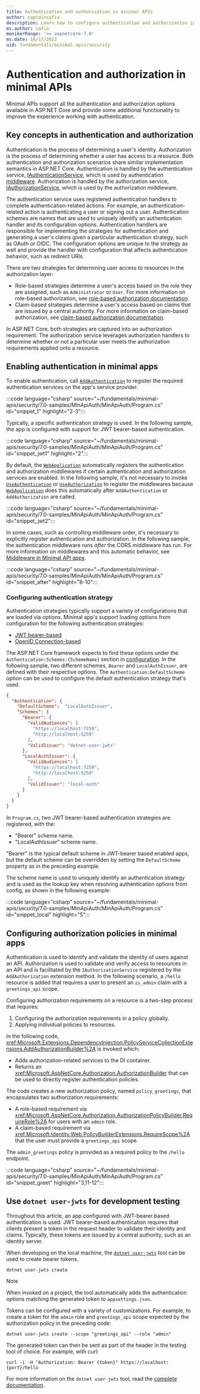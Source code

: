 ```yaml
---
title: Authentication and authorization in minimal APIs
author: captainsafia
description: Learn how to configure authentication and authorization in minimal API apps
ms.author: safia
monikerRange: '>= aspnetcore-7.0'
ms.date: 10/17/2022
uid: fundamentals/minimal-apis/security
---
```


# Authentication and authorization in minimal APIs

Minimal APIs support all the authentication and authorization options available in ASP.NET Core and provide some additional functionality to improve the experience working with authentication.

## Key concepts in authentication and authorization

Authentication is the process of determining a user's identity. Authorization is the process of determining whether a user has access to a resource. Both authentication and authorization scenarios share similar implementation semantics in ASP.NET Core. Authentication is handled by the authentication service, [IAuthenticationService](/dotnet/api/microsoft.aspnetcore.authentication.iauthenticationservice), which is used by authentication [middleware](/aspnet/core/fundamentals/middleware). Authorization is handled by the authorization service, [IAuthorizationService](/dotnet/api/microsoft.aspnetcore.authorization.iauthorizationservice), which is used by the authorization middleware.

The authentication service uses registered authentication handlers to complete authentication-related actions. For example, an authentication-related action is authenticating a user or signing out a user. Authentication schemes are names that are used to uniquely identify an authentication handler and its configuration options. Authentication handlers are responsible for implementing the strategies for authentication and generating a user's claims given a particular authentication strategy, such as OAuth or OIDC. The configuration options are unique to the strategy as well and provide the handler with configuration that affects authentication behavior, such as redirect URIs.

There are two strategies for determining user access to resources in the authorization layer:

* Role-based strategies determine a user's access based on the role they are assigned, such as `Administrator` or `User`. For more information on role-based authorization, see [role-based authorization documentation](/aspnet/core/security/authorization/roles).
* Claim-based strategies determine a user's access based on claims that are issued by a central authority. For more information on claim-based authorization, see [claim-based authorization documentation](/aspnet/core/security/authorization/claims).

In ASP.NET Core, both strategies are captured into an authorization requirement. The authorization service leverages authorization handlers to determine whether or not a particular user meets the authorization requirements applied onto a resource. 

## Enabling authentication in minimal apps

To enable authentication, call [`AddAuthentication`](/dotnet/api/microsoft.extensions.dependencyinjection.authenticationservicecollectionextensions.addauthentication) to register the required authentication services on the app's service provider.

:::code language="csharp" source="~/fundamentals/minimal-apis/security/7.0-samples/MinApiAuth/MinApiAuth/Program.cs" id="snippet_1" highlight="2-3":::

Typically, a specific authentication strategy is used. In the following sample, the app is configured with support for JWT bearer-based authentication.

:::code language="csharp" source="~/fundamentals/minimal-apis/security/7.0-samples/MinApiAuth/MinApiAuth/Program.cs" id="snippet_jwt1" highlight="2":::

By default, the [`WebApplication`](/dotnet/api/microsoft.aspnetcore.builder.webapplication) automatically registers the authentication and authorization middlewares if certain authentication and authorization services are enabled. In the following sample, it's not necessary to invoke [`UseAuthentication`](/dotnet/api/microsoft.aspnetcore.builder.authappbuilderextensions.useauthentication) or [`UseAuthorization`](/dotnet/api/microsoft.aspnetcore.builder.authorizationappbuilderextensions.useauthorization) to register the middlewares because [`WebApplication`](/dotnet/api/microsoft.aspnetcore.builder.webapplication) does this automatically after `AddAuthentication` or `AddAuthorization` are called.

:::code language="csharp" source="~/fundamentals/minimal-apis/security/7.0-samples/MinApiAuth/MinApiAuth/Program.cs" id="snippet_jwt2":::

In some cases, such as controlling middleware order, it's necessary to explicitly register authentication and authorization. In the following sample, the authentication middleware runs _after_ the CORS middleware has run. For more information on middlewares and this automatic behavior, see [Middleware in Minimal API apps](/aspnet/core/fundamentals/minimal-apis/middleware).

:::code language="csharp" source="~/fundamentals/minimal-apis/security/7.0-samples/MinApiAuth/MinApiAuth/Program.cs" id="snippet_after" highlight="8-10":::

### Configuring authentication strategy

Authentication strategies typically support a variety of configurations that are loaded via options. Minimal app's support loading options from configuration for the following authentication strategies:

- [JWT bearer-based](https://jwt.io/introduction)
- [OpenID Connection-based](https://openid.net/connect/)

The ASP.NET Core framework expects to find these options under the `Authentication:Schemes:{SchemeName}` section in [configuration](/aspnet/core/fundamentals/configuration). In the following sample, two different schemes, `Bearer` and `LocalAuthIssuer`, are defined with their respective options. The `Authentication:DefaultScheme` option can be used to configure the default authentication strategy that's used.

```json
{
  "Authentication": {
    "DefaultScheme":  "LocalAuthIssuer",
    "Schemes": {
      "Bearer": {
        "ValidAudiences": [
          "https://localhost:7259",
          "http://localhost:5259"
        ],
        "ValidIssuer": "dotnet-user-jwts"
      },
      "LocalAuthIssuer": {
        "ValidAudiences": [
          "https://localhost:7259",
          "http://localhost:5259"
        ],
        "ValidIssuer": "local-auth"
      }
    }
  }
}
```

In `Program.cs`, two JWT bearer-based authentication strategies are registered, with the:

* "Bearer" scheme name.
* "LocalAuthIssuer" scheme name.

"Bearer" is the typical default scheme in JWT-bearer based enabled apps, but the default scheme can be overridden by setting the `DefaultScheme` property as in the preceding example.

The scheme name is used to uniquely identify an authentication strategy and is used as the lookup key when resolving authentication options from config, as shown in the following example:

:::code language="csharp" source="~/fundamentals/minimal-apis/security/7.0-samples/MinApiAuth/MinApiAuth/Program.cs" id="snippet_local" highlight="5":::

## Configuring authorization policies in minimal apps

Authentication is used to identify and validate the identity of users against an API. Authorization is used to validate and verify access to resources in an API and is facilitated by the `IAuthorizationService` registered by the `AddAuthorization` extension method. In the following scenario, a `/hello` resource is added that requires a user to present an `is_admin` claim with a `greetings_api` scope.

Configuring authorization requirements on a resource is a two-step process that requires:

1. Configuring the authorization requirements in a policy globally.
2. Applying individual policies to resources.

In the following code, <xref:Microsoft.Extensions.DependencyInjection.PolicyServiceCollectionExtensions.AddAuthorizationBuilder%2A> is invoked which:

- Adds authorization-related services to the DI container.
- Returns an <xref:Microsoft.AspNetCore.Authorization.AuthorizationBuilder> that can be used to directly register authentication policies.

The code creates a new authorization policy, named `policy_greetings`, that encapsulates two authorization requirements:

- A role-based requirement via <xref:Microsoft.AspNetCore.Authorization.AuthorizationPolicyBuilder.RequireRole%2A> for users with an `admin` role.
- A claim-based requirement via <xref:Microsoft.Identity.Web.PolicyBuilderExtensions.RequireScope%2A> that the user must provide a `greetings_api` scope.

The `admin_greetings` policy is provided as a required policy to the `/hello` endpoint.

:::code language="csharp" source="~/fundamentals/minimal-apis/security/7.0-samples/MinApiAuth/MinApiAuth/Program.cs" id="snippet_greet" highlight="3,11-12":::

## Use `dotnet user-jwts` for development testing

Throughout this article, an app configured with JWT-bearer based authentication is used. JWT bearer-based authentication requires that clients present a token in the request header to validate their identity and claims. Typically, these tokens are issued by a central authority, such as an identity server.

When developing on the local machine, the [`dotnet user-jwts`](/aspnet/core/security/authentication/jwt-authn) tool can be used to create bearer tokens.

```dotnetcli
dotnet user-jwts create
```

> [!NOTE]
> When invoked on a project, the tool automatically adds the authentication options matching the generated token to `appsettings.json`.

Tokens can be configured with a variety of customizations. For example, to create a token for the `admin` role and `greetings_api` scope expected by the authorization policy in the preceding code:

```dotnetcli
dotnet user-jwts create --scope "greetings_api" --role "admin"
```

The generated token can then be sent as part of the header in the testing tool of choice. For example, with curl:

```dotnetcli
curl -i -H "Authorization: Bearer {token}" https://localhost:{port}/hello
```

For more information on the `dotnet user-jwts` tool, read the [complete documentation](/aspnet/core/security/authentication/jwt-authn).
